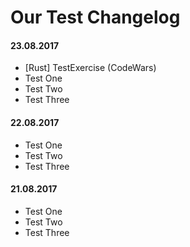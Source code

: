 # Our Test Changelog

#### 23.08.2017

* [Rust] TestExercise (CodeWars)
* Test One
* Test Two
* Test Three

#### 22.08.2017

* Test One
* Test Two
* Test Three

#### 21.08.2017

* Test One
* Test Two
* Test Three
